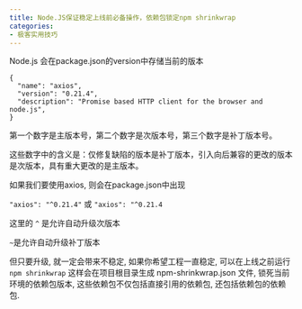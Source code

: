 ```yaml
---
title: Node.JS保证稳定上线前必备操作，依赖包锁定npm shrinkwrap
categories:
- 极客实用技巧
---
```



Node.js 会在package.json的version中存储当前的版本

```
{
  "name": "axios",
  "version": "0.21.4",
  "description": "Promise based HTTP client for the browser and node.js",
}
```

第一个数字是主版本号，第二个数字是次版本号，第三个数字是补丁版本号。

这些数字中的含义是：仅修复缺陷的版本是补丁版本，引入向后兼容的更改的版本是次版本，具有重大更改的是主版本。

如果我们要使用axios, 则会在package.json中出现

`"axios": "^0.21.4"` 或 `"axios": "^0.21.4`

这里的 `^` 是允许自动升级次版本

`~`是允许自动升级补丁版本

但只要升级, 就一定会带来不稳定, 如果你希望工程一直稳定, 可以在上线之前运行  `npm shrinkwrap` 这样会在项目根目录生成 npm-shrinkwrap.json 文件, 锁死当前环境的依赖包版本, 这些依赖包不仅包括直接引用的依赖包, 还包括依赖包的依赖包.











